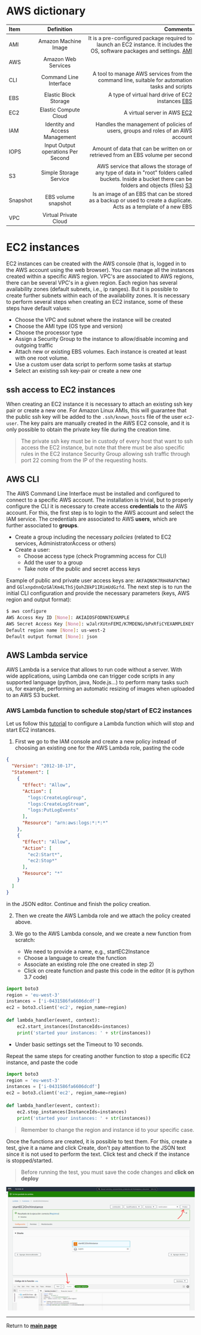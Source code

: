 # AWS dictionary


| Item                | Definition                           | Comments |
| :---                | :---:                                | ---:|
| AMI             | Amazon Machine Image | It is a pre-configured package required to launch an EC2 instance. It includes the OS, software packages and settings. [AMI]|
| AWS | Amazon Web Services |
| CLI | Command Line Interface | A tool to manage AWS services from the command line, suitable for automation tasks and scripts |
| EBS | Elastic Block Storage | A type of virtual hard drive of EC2 instances [EBS] |
| EC2 | Elastic Compute Cloud | A virtual server in AWS [EC2]|
| IAM | Identity and Access Management | Handles the management of policies of users, groups and roles of an AWS account |
| IOPS | Input Output operations Per Second | Amount of data that can be written on or retrieved from an EBS volume per second |
| S3   | Simple Storage Service | AWS service that allows the storage of any type of data in "root" folders called buckets. Inside a bucket there can be folders and objects (files) [S3]|
| Snapshot | EBS volume snapshot | Is an image of an EBS that can be stored as a backup or used to create a duplicate. Acts as a template of a new EBS |
| VPC | Virtual Private Cloud |  |

[AMI]: <https://www.youtube.com/watch?v=B7M31vywgs4>
[EBS]: <https://www.youtube.com/watch?v=S0gzrxsVQHo>
[EC2]: <https://docs.aws.amazon.com/AWSEC2/latest/UserGuide/concepts.html>
[S3]: <https://www.youtube.com/watch?v=f9hXcxHnQuE&list=PLv2a_5pNAko0Mijc6mnv04xeOut443Wnk&index=20>

# EC2 instances

EC2 instances can be created with the AWS console (that is, logged in to the AWS account using the web browser). 
You can manage all the instances created within a specific AWS region. 
VPC's are associated to AWS regions, there can be several VPC's in a given region.
Each region has several availability zones (default subnets, i.e., ip ranges). 
But it is possible to create further subnets within each of the availability zones.
It is necessary to perform several steps when creating an EC2 instance, some of these steps have default values:

* Choose the VPC and subnet where the instance will be created 
* Choose the AMI type (OS type and version)
* Choose the processor type
* Assign a Security Group to the instance to allow/disable incoming and outgoing traffic
* Attach new or existing EBS volumes. Each instance is created at least with one root volume.
* Use a custom user data script to perform some tasks at startup
* Select an existing ssh key-pair or create a new one

## ssh access to EC2 instances

When creating an EC2 instance it is necessary to attach an existing ssh key pair or create a new one.
For Amazon Linux AMIs, this will guarantee that the public ssh key will be added to the `.ssh/known_hosts` file of the user `ec2-user`.
The key pairs are manually created in the AWS EC2 console, and it is only possible to obtain the private key file during the creation time. 

> The private ssh key must be in custody of every host that want to ssh access the EC2 instance, but note that there must be also specific rules in the EC2 instance Security Group allowing ssh traffic through port 22 coming from the IP of the requesting hosts.

## AWS CLI

The AWS Command Line Interface must be installed and configured to connect to a specific AWS account. The installation is trivial, but to properly configure the CLI it is necessary to create access **credentials** to the AWS account. For this, the first step is to login to the AWS account and select the IAM service.
The credentials are associated to AWS **users**, which are further associated to **groups**. 

* Create a group including the necessary _policies_ (related to EC2 services, AdministratorAccess or others)
* Create a user:
  * Choose access type (check Programming access for CLI)
  * Add the user to a group
  * Take note of the public and secret access keys

Example of public and private user access keys are: `AKFAQNOK7RH4RAFKTWWJ` and `GGlxnpdnnQzGAlKm4LThSjQohZ8kP1IRimUdGzfd`.
The next step is to run the initial CLI configuration and provide the necessary parameters (keys, AWS region and output format):
```sh
$ aws configure
AWS Access Key ID [None]: AKIAIOSFODNN7EXAMPLE
AWS Secret Access Key [None]: wJalrXUtnFEMI/K7MDENG/bPxRfiCYEXAMPLEKEY
Default region name [None]: us-west-2
Default output format [None]: json
```

## AWS Lambda service

AWS Lambda is a service that allows to run code without a server. With wide applications, using Lambda one can trigger code scripts in any supported language (python, java, Node.js...) to perform many tasks such us, for example, performing an automatic resizing of images when uploaded to an AWS S3 bucket.

### AWS Lambda function to schedule stop/start of EC2 instances

Let us follow this [tutorial](https://aws.amazon.com/es/premiumsupport/knowledge-center/start-stop-lambda-cloudwatch/) to configure a Lambda function which will stop and start EC2 instances.

1. First we go to the IAM console and create a new policy instead of choosing an existing one for the AWS Lambda role, pasting the code

```json
{
  "Version": "2012-10-17",
  "Statement": [
    {
      "Effect": "Allow",
      "Action": [
        "logs:CreateLogGroup",
        "logs:CreateLogStream",
        "logs:PutLogEvents"
      ],
      "Resource": "arn:aws:logs:*:*:*"
    },
    {
      "Effect": "Allow",
      "Action": [
        "ec2:Start*",
        "ec2:Stop*"
      ],
      "Resource": "*"
    }
  ]
}
```
in the JSON editor. Continue and finish the policy creation.

2. Then we create the AWS Lambda role and we attach the policy created above.

3. We go to the AWS Lambda console, and we create a new function from scratch:
   * We need to provide a name, e.g., startEC2Instance
   * Choose a language to create the function
   * Associate an existing role (the one created in step 2)
   * Click on create function and paste this code in the editor (it is python 3.7 code)

```python
import boto3
region = 'eu-west-3'
instances = ['i-0431586fa6606dcdf']
ec2 = boto3.client('ec2', region_name=region)

def lambda_handler(event, context):
    ec2.start_instances(InstanceIds=instances)
    print('started your instances: ' + str(instances))
```

   * Under basic settings set the Timeout to 10 seconds.

Repeat the same steps for creating another function to stop a specific EC2 instance, and paste the code
```python
import boto3
region = 'eu-west-3'
instances = ['i-0431586fa6606dcdf']
ec2 = boto3.client('ec2', region_name=region)

def lambda_handler(event, context):
    ec2.stop_instances(InstanceIds=instances)
    print('started your instances: ' + str(instances))
```

> Remember to change the region and instance id to your specific case.

Once the functions are created, it is possible to test them. 
For this, create a test, give it a name and click Create, don't pay attention to the JSON text since it is not used to perform the text. 
Click test and check if the instance is stopped/started.

> Before running the test, you must save the code changes and **click on deploy**

![Don't forget to click on deploy before testing the function](testing-lambda-function.png)

***

Return to **[main page](../README.md)** 
